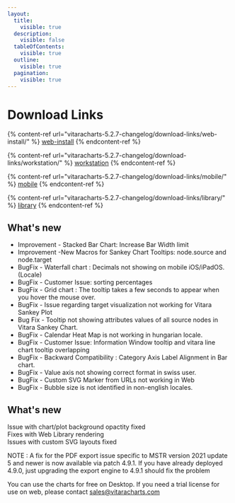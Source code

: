 ```yaml
---
layout:
  title:
    visible: true
  description:
    visible: false
  tableOfContents:
    visible: true
  outline:
    visible: true
  pagination:
    visible: true
---
```


# Download Links

{% content-ref url="vitaracharts-5.2.7-changelog/download-links/web-install/" %}
[web-install](vitaracharts-5.2.7-changelog/download-links/web-install/)
{% endcontent-ref %}

{% content-ref url="vitaracharts-5.2.7-changelog/download-links/workstation/" %}
[workstation](vitaracharts-5.2.7-changelog/download-links/workstation/)
{% endcontent-ref %}

{% content-ref url="vitaracharts-5.2.7-changelog/download-links/mobile/" %}
[mobile](vitaracharts-5.2.7-changelog/download-links/mobile/)
{% endcontent-ref %}

{% content-ref url="vitaracharts-5.2.7-changelog/download-links/library/" %}
[library](vitaracharts-5.2.7-changelog/download-links/library/)
{% endcontent-ref %}

## What's new

* Improvement -  Stacked Bar Chart: Increase Bar Width limit&#x20;
* Improvement -New Macros for Sankey Chart Tooltips: node.source and node.target
* BugFix - Waterfall chart : Decimals not showing on mobile iOS/iPadOS.(Locale)&#x20;
* BugFix - Customer Issue: sorting percentages&#x20;
* BugFix - Grid chart : The tooltip takes a few seconds to appear when you hover the mouse over.&#x20;
* BugFix - Issue regarding target visualization not working for Vitara Sankey Plot&#x20;
* Bug Fix -   Tooltip not showing attributes values of all source nodes in Vitara Sankey Chart.
* BugFix - Calendar Heat Map is not working in hungarian locale.
* BugFix -  Customer Issue: Information Window tooltip and vitara line chart tooltip overlapping&#x20;
* BugFix -  Backward Compatibility : Category Axis Label Alignment in Bar chart.
* BugFix - Value axis not showing correct format in swiss user.
* BugFix - Custom SVG Marker from URLs not working in Web
* BugFix - Bubble size is not identified in non-english locales.

## What's new

Issue with chart/plot background opactity fixed\
Fixes with Web Library rendering\
Issues with custom SVG layouts fixed

NOTE : A fix for the PDF export issue specific to MSTR version 2021 update 5 and newer is now available via patch 4.9.1. If you have already deployed 4.9.0, just upgrading the export engine to 4.9.1 should fix the problem

You can use the charts for free on Desktop. If you need a trial license for use on web, please contact [sales@vitaracharts.com](mailto:sales@vitaracharts.com)

